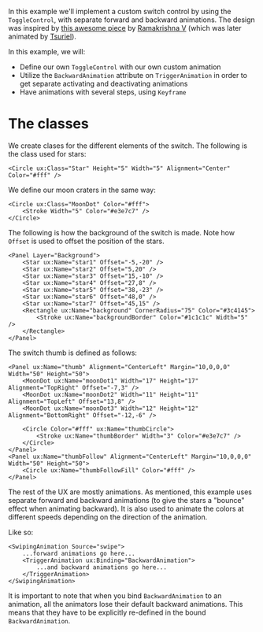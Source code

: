 In this example we'll implement a custom switch control by using the `ToggleControl`, with separate forward and backward animations. The design was inspired by [this awesome piece](https://dribbble.com/shots/1907553-Day-Night-Toggle-Button) by [Ramakrishna V](https://dribbble.com/RamakrishnaUX) (which was later animated by [Tsuriel](https://dribbble.com/Tsuriel)).

In this example, we will:

* Define our own `ToggleControl` with our own custom animation
* Utilize the `BackwardAnimation` attribute on `TriggerAnimation` in order to get separate activating and deactivating animations
* Have animations with several steps, using `Keyframe`

# The classes

We create clases for the different elements of the switch. The following is the class used for stars:

<!-- snippet-begin:code/MainView.ux:StarClass -->

```
<Circle ux:Class="Star" Height="5" Width="5" Alignment="Center" Color="#fff" />
```

<!-- snippet-end -->

We define our moon craters in the same way:

<!-- snippet-begin:code/MainView.ux:MoonDotClass -->

```
<Circle ux:Class="MoonDot" Color="#fff">
    <Stroke Width="5" Color="#e3e7c7" />
</Circle>
```

<!-- snippet-end -->

The following is how the background of the switch is made. Note how `Offset` is used to offset the position of the stars.

<!-- snippet-begin:code/MainView.ux:Stars -->

```
<Panel Layer="Background">
    <Star ux:Name="star1" Offset="-5,-20" />
    <Star ux:Name="star2" Offset="5,20" />
    <Star ux:Name="star3" Offset="15,-10" />
    <Star ux:Name="star4" Offset="27,8" />
    <Star ux:Name="star5" Offset="38,-23" />
    <Star ux:Name="star6" Offset="48,0" />
    <Star ux:Name="star7" Offset="45,15" />
    <Rectangle ux:Name="background" CornerRadius="75" Color="#3c4145">
        <Stroke ux:Name="backgroundBorder" Color="#1c1c1c" Width="5" />
    </Rectangle>
</Panel>
```

<!-- snippet-end -->

The switch thumb is defined as follows:

<!-- snippet-begin:code/MainView.ux:Thumb -->

```
<Panel ux:Name="thumb" Alignment="CenterLeft" Margin="10,0,0,0" Width="50" Height="50">
    <MoonDot ux:Name="moonDot1" Width="17" Height="17" Alignment="TopRight" Offset="-7,3" />
    <MoonDot ux:Name="moonDot2" Width="11" Height="11" Alignment="TopLeft" Offset="13,8" />
    <MoonDot ux:Name="moonDot3" Width="12" Height="12" Alignment="BottomRight" Offset="-12,-6" />

    <Circle Color="#fff" ux:Name="thumbCircle">
        <Stroke ux:Name="thumbBorder" Width="3" Color="#e3e7c7" />
    </Circle>
</Panel>
<Panel ux:Name="thumbFollow" Alignment="CenterLeft" Margin="10,0,0,0" Width="50" Height="50">
    <Circle ux:Name="thumbFollowFill" Color="#fff" />
</Panel>
```

<!-- snippet-end -->

The rest of the UX are mostly animations. As mentioned, this example uses separate forward and backward animations (to give the stars a "bounce" effect when animating backward). It is also used to animate the colors at different speeds depending on the direction of the animation.

Like so:

<!-- snippet-begin:code/MainView.ux:SwipingAnimation -->

```
<SwipingAnimation Source="swipe">
    ...forward animations go here...
    <TriggerAnimation ux:Binding="BackwardAnimation">
        ...and backward animations go here...
    </TriggerAnimation>
</SwipingAnimation>
```

<!-- snippet-end -->

It is important to note that when you bind `BackwardAnimation` to an animation, all the animators lose their default backward animations. This means that they have to be explicitly re-defined in the bound `BackwardAnimation`.
